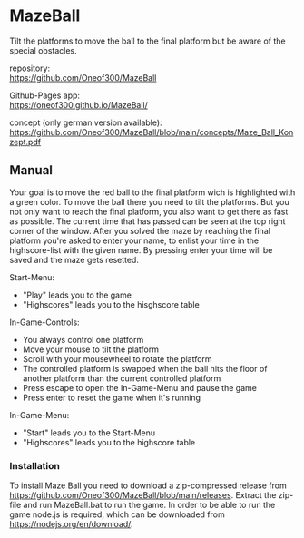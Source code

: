 # MazeBall
Tilt the platforms to move the ball to the final platform but be aware of the special obstacles.

repository:  
https://github.com/Oneof300/MazeBall

Github-Pages app:  
https://oneof300.github.io/MazeBall/

concept (only german version available):  
https://github.com/Oneof300/MazeBall/blob/main/concepts/Maze_Ball_Konzept.pdf

## Manual
Your goal is to move the red ball to the final platform wich is highlighted with a green color. To move the ball there you
need to tilt the platforms. But you not only want to reach the final platform, you also want to get there as fast as possible.
The current time that has passed can be seen at the top right corner of the window. After you solved the maze by
reaching the final platform you're asked to enter your name, to enlist your time in the highscore-list with the given name.
By pressing enter your time will be saved and the maze gets resetted.


Start-Menu:
- "Play" leads you to the game
- "Highscores" leads you to the hisghscore table

In-Game-Controls:
- You always control one platform
- Move your mouse to tilt the platform
- Scroll with your mousewheel to rotate the platform
- The controlled platform is swapped when the ball hits the floor of another platform than the current controlled platform
- Press escape to open the In-Game-Menu and pause the game
- Press enter to reset the game when it's running

In-Game-Menu:
- "Start" leads you to the Start-Menu
- "Highscores" leads you to the highscore table

### Installation
To install Maze Ball you need to download a zip-compressed release from
https://github.com/Oneof300/MazeBall/blob/main/releases. Extract the zip-file and run MazeBall.bat to run the game.
In order to be able to run the game node.js is required, which can be downloaded from https://nodejs.org/en/download/.
